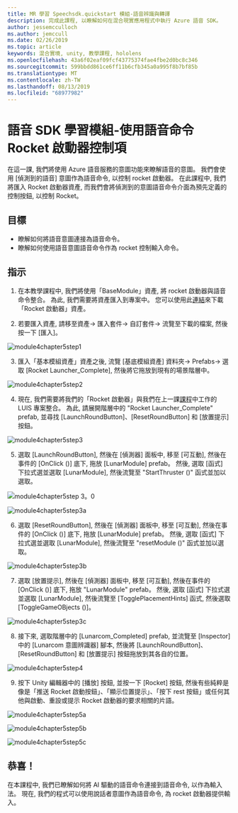 ```yaml
---
title: MR 學習 Speechsdk.quickstart 模組-語音辨識與轉譯
description: 完成此課程, 以瞭解如何在混合現實應用程式中執行 Azure 語音 SDK。
author: jessemcculloch
ms.author: jemccull
ms.date: 02/26/2019
ms.topic: article
keywords: 混合實境, unity, 教學課程, hololens
ms.openlocfilehash: 43a6f02eaf09fcf43775374fae4fbe2d0bc8c346
ms.sourcegitcommit: 599bbdd861ce6ff11b6cfb345a0a995f8b7bf85b
ms.translationtype: MT
ms.contentlocale: zh-TW
ms.lasthandoff: 08/13/2019
ms.locfileid: "68977982"
---
```

# <a name="speech-sdk-learning-module---rocket-launcher-control-using-speech-commands"></a>語音 SDK 學習模組-使用語音命令 Rocket 啟動器控制項

在這一課, 我們將使用 Azure 語音服務的意圖功能來瞭解語音的意圖。 我們會使用 [偵測到的語音] 意圖作為語音命令, 以控制 rocket 啟動器。 在此課程中, 我們將匯入 Rocket 啟動器資產, 而我們會將偵測到的意圖語音命令介面為預先定義的控制按鈕, 以控制 Rocket。 

## <a name="objectives"></a>目標

- 瞭解如何將語音意圖連接為語音命令。
- 瞭解如何使用語音意圖語音命令作為 rocket 控制輸入命令。

## <a name="instructions"></a>指示
1. 在本教學課程中, 我們將使用「BaseModule」資產, 將 rocket 啟動器與語音命令整合。 為此, 我們需要將資產匯入到專案中。 您可以使用此[連結](https://github.com/microsoft/MixedRealityLearning/releases/tag/1.2)來下載「Rocket 啟動器」資產。 

2. 若要匯入資產, 請移至資產-> 匯入套件-> 自訂套件-> 流覽至下載的檔案, 然後按一下 [匯入]。

![module4chapter5step1](images/module4chapter5step1.PNG)

3. 匯入「基本模組資產」資產之後, 流覽 [基底模組資產] 資料夾-> Prefabs-> 選取 [Rocket Launcher_Complete], 然後將它拖放到現有的場景階層中。

![module4chapter5step2](images/module4chapter5step2.PNG)

4. 現在, 我們需要將我們的「Rocket 啟動器」與我們在上一課[課程](mrlearning-speechSDK-ch4.md)中工作的LUIS 專案整合。 為此, 請展開階層中的 "Rocket Launcher_Complete" prefab, 並尋找 [LaunchRoundButton]、[ResetRoundButton] 和 [放置提示] 按鈕。

![module4chapter5step3](images/module4chapter5step3.PNG)

5. 選取 [LaunchRoundButton], 然後在 [偵測器] 面板中, 移至 [可互動], 然後在事件的 [OnClick ()] 底下, 拖放 [LunarModule] prefab。 然後, 選取 [函式] 下拉式選並選取 [LunarModule], 然後流覽至 "StartThruster ()" 函式並加以選取。

![module4chapter5step 3。0](images/module4chapter5step3.0.PNG)

![module4chapter5step3a](images/module4chapter5step3a.PNG)

6. 選取 [ResetRoundButton], 然後在 [偵測器] 面板中, 移至 [可互動], 然後在事件的 [OnClick ()] 底下, 拖放 [LunarModule] prefab。 然後, 選取 [函式] 下拉式選並選取 [LunarModule], 然後流覽至 "resetModule ()" 函式並加以選取。

![module4chapter5step3b](images/module4chapter5step3b.PNG)

7. 選取 [放置提示], 然後在 [偵測器] 面板中, 移至 [可互動], 然後在事件的 [OnClick ()] 底下, 拖放 "LunarModule" prefab。 然後, 選取 [函式] 下拉式選並選取 [LunarModule], 然後流覽至 [TogglePlacementHints] 函式, 然後選取 [ToggleGameOBjects ()]。

![module4chapter5step3c](images/module4chapter5step3c.PNG)

8.  接下來, 選取階層中的 [Lunarcom_Completed] prefab, 並流覽至 [Inspector] 中的 [Lunarcom 意圖辨識器] 腳本, 然後將 [LaunchRoundButton]、[ResetRoundButton] 和 [放置提示] 按鈕拖放到其各自的位置。

![module4chapter5step4](images/module4chapter5step4.PNG)

9. 按下 Unity 編輯器中的 [播放] 按鈕, 並按一下 [Rocket] 按鈕, 然後有些純粹是像是「推送 Rocket 啟動按鈕」、「顯示位置提示」、「按下 rest 按鈕」或任何其他與啟動、重設或提示 Rocket 啟動器的要求相關的片語。

![module4chapter5step5a](images/module4chapter5step5a.PNG)

![module4chapter5step5b](images/module4chapter5step5b.PNG)

![module4chapter5step5c](images/module4chapter5step5c.PNG)

## <a name="congratulations"></a>恭喜！

在本課程中, 我們已瞭解如何將 AI 驅動的語音命令連接到語音命令, 以作為輸入法。 現在, 我們的程式可以使用說話者意圖作為語音命令, 為 rocket 啟動器提供輸入。

